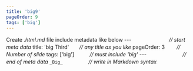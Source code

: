 ```yaml
---
title: 'big9'
pageOrder: 9
tags: ['big']
---
```

Create _.html.md_ file include metadata like below
    ---　　　　　　　 _// start meta data_
    title: 'big Third'　　_// any title as you like_
    pageOrder: 3　　 _// Number of slide_
    tags: ['big']　　　_// must include 'big'_
    ---　　　　　　　_// end of meta data_
    `_Big_`　　　　　_// write in Markdown syntax_